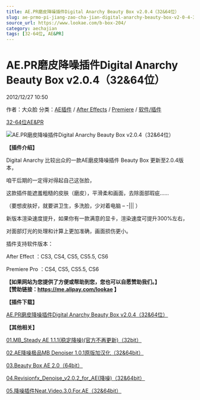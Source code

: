 ```yaml
---
title: AE.PR磨皮降噪插件Digital Anarchy Beauty Box v2.0.4（32&64位）
slug: ae-prmo-pi-jiang-zao-cha-jian-digital-anarchy-beauty-box-v2-0-4-32-64wei
source_url: https://www.lookae.com/b-box-204/
category: aechajian
tags: [32-64位, AE&PR]
---
```

# AE.PR磨皮降噪插件Digital Anarchy Beauty Box v2.0.4（32&64位）

2012/12/27 10:50

作者：大众脸
分类：[AE插件](https://www.lookae.com/after-effects/aechajian/) / [After Effects](https://www.lookae.com/after-effects/) / [Premiere](https://www.lookae.com/qitarjcj/premierezy/) / [软件/插件](https://www.lookae.com/qitarjcj/)

[32-64位](https://www.lookae.com/tag/32-64%e4%bd%8d/)[AE&PR](https://www.lookae.com/tag/aepr/)

![AE.PR磨皮降噪插件Digital Anarchy Beauty Box v2.0.4（32&64位）](https://www.lookae.com/wp-content/uploads/2016/09/Beauty-Box.jpg "AE.PR磨皮降噪插件Digital Anarchy Beauty Box v2.0.4（32&64位）-LookAE.com")

**【插件介绍】**

Digital Anarchy 比较出众的一款AE磨皮降噪插件 Beauty Box 更新至2.0.4版本，

咱干后期的一定得对得起自己这张脸，

这款插件能遮羞粗糙的皮肤（磨皮），平滑柔和画面，去除面部瑕疵……

（要想皮肤好，就要讲卫生，多洗脸，少对着电脑 – -||| ）

新版本渲染速度提升，如果你有一款满意的显卡，渲染速度可提升300%左右，

对面部灯光的处理和计算上更加准确，画面损伤更小。

插件支持软件版本：

After Effect ：CS3, CS4, CS5, CS5.5, CS6

Premiere Pro ：CS4, CS5, CS5.5, CS6

**【如果网站为您提供了方便或帮助到您，您也可以自愿赞助我们。】  
【赞助链接：<https://me.alipay.com/lookae> 】**

**【插件下载】**

[AE.PR磨皮降噪插件Digital Anarchy Beauty Box v2.0.4（32&64位）](http://www.ctdisk.com/file/14326238)

**【其他相关】**

[01.MB\_Steady AE 1.1.1(稳定降噪)(官方不再更新)（32bit）](https://www.lookae.com/noise-5he1/)

[02.AE降噪极品MB Denoiser 1.0.1原版加汉化（32&64bit）](https://www.lookae.com/noise-5he1/)

[03.Beauty Box AE 2.0（64bit）](https://www.lookae.com/noise-5he1/)

[04.Revisionfx\_Denoise\_v2.0.2\_for\_AE(降噪)（32&64bit）](https://www.lookae.com/noise-5he1/)

[05.降噪插件Neat.Video.3.0.For.AE（32&64bit）](https://www.lookae.com/noise-5he1/)
